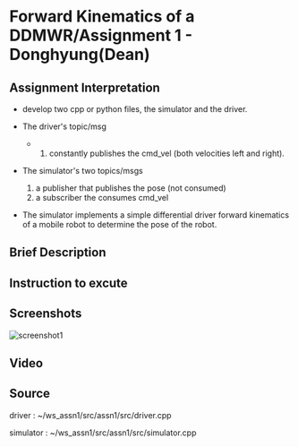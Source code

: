 # Forward Kinematics of a DDMWR/Assignment 1 - Donghyung(Dean)

## Assignment Interpretation
* develop two cpp or python files, the simulator and the driver.

* The driver's topic/msg 
  - 1) constantly publishes the cmd_vel (both velocities left and right). 

* The simulator's two topics/msgs
  1) a publisher that publishes the pose (not consumed)
  2) a subscriber the consumes cmd_vel

* The simulator implements a simple differential driver forward kinematics of a mobile robot to determine the pose of the robot.

## Brief Description


## Instruction to excute


## Screenshots
![screenshot1](./images/screenshot1.png)

## Video



## Source

driver : ~/ws_assn1/src/assn1/src/driver.cpp

simulator : ~/ws_assn1/src/assn1/src/simulator.cpp
